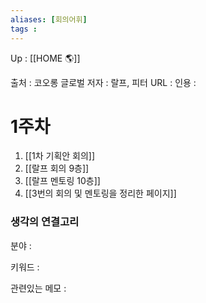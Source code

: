 ```yaml
---
aliases: [회의어휘]
tags : 
---
```

Up : [[HOME 🌎]]

출처 : 코오롱 글로벌 
저자 : 랄프, 피터 
URL : 
인용 : 



# 1주차

1. [[1차 기획안 회의]]
2. [[랄프 회의 9층]]
3. [[랄프 멘토링 10층]]
4. [[3번의 회의 및 멘토링을 정리한 페이지]]


### 생각의 연결고리
분야 :

키워드 :

관련있는 메모 :
